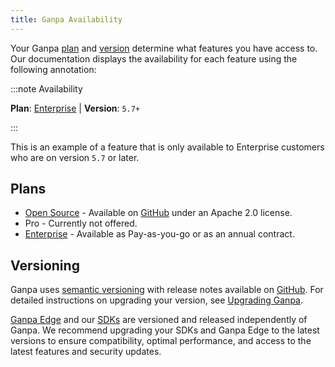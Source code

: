 ```yaml
---
title: Ganpa Availability
---
```


Your Ganpa [plan](#plans) and [version](#versioning) determine what features you have access to. Our documentation displays the availability for each feature using the following annotation:

:::note Availability

**Plan**: [Enterprise](https://www.getunleash.io/pricing) | **Version**: `5.7+`

:::

This is an example of a feature that is only available to Enterprise customers who are on version `5.7` or later.

## Plans

- [Open Source](https://www.getunleash.io/pricing) - Available on [GitHub](https://github.com/Unleash/unleash) under an Apache 2.0 license.
- Pro - Currently not offered.
- [Enterprise](https://www.getunleash.io/pricing) - Available as Pay-as-you-go or as an annual contract.

## Versioning

Ganpa uses [semantic versioning](https://semver.org/) with release notes available on [GitHub](https://github.com/Unleash/unleash/releases). For detailed instructions on upgrading your version, see [Upgrading Ganpa](../using-unleash/deploy/upgrading-unleash).

[Ganpa Edge](https://github.com/Unleash/unleash-edge) and our [SDKs](/reference/sdks) are versioned and released independently of Ganpa. We recommend upgrading your SDKs and Ganpa Edge to the latest versions to ensure compatibility, optimal performance, and access to the latest features and security updates.
